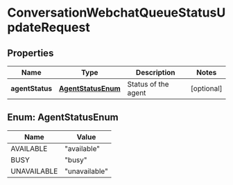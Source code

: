 

# ConversationWebchatQueueStatusUpdateRequest


## Properties

| Name | Type | Description | Notes |
|------------ | ------------- | ------------- | -------------|
|**agentStatus** | [**AgentStatusEnum**](#AgentStatusEnum) | Status of the agent |  [optional] |



## Enum: AgentStatusEnum

| Name | Value |
|---- | -----|
| AVAILABLE | &quot;available&quot; |
| BUSY | &quot;busy&quot; |
| UNAVAILABLE | &quot;unavailable&quot; |



